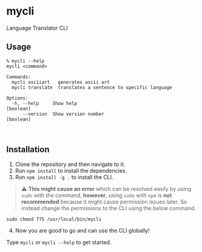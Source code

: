 # mycli
Language Translator CLI

## Usage

```
% mycli --help   
mycli <command>

Commands:
  mycli asciiart   generates ascii art
  mycli translate  translates a sentence to specific language

Options:
  -h, --help     Show help                                             [boolean]
      --version  Show version number                                   [boolean]

```

<br>

## Installation

1. Clone the repository and then navigate to it.
2. Run ```npm install``` to install the dependencies.
3. Run ```npm install -g .``` to install the CLI. <br>

> :warning: **This might cause an error** which can be resolved easily by using ```sudo``` with the command, **however**, using ```sudo``` with ```npm``` is **not recommended** because it might cause permission issues later. So instead change the permissions to the CLI using the below command.

```
sudo chmod 775 /usr/local/bin/mycli
```

4. Now you are good to go and can use the CLI globally!

Type ```mycli``` or ```mycli --help``` to get started.

<br>
